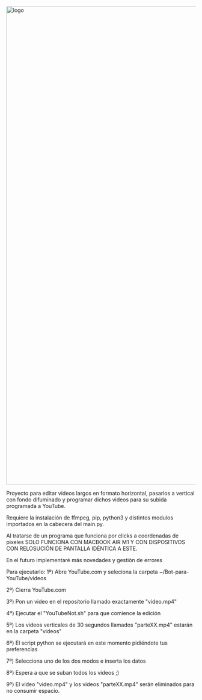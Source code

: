 <img width="1272" alt="logo" src="https://user-images.githubusercontent.com/77785688/216454360-140bea38-d1f9-48c6-beb1-8ada1f36c9b6.png">


Proyecto para editar videos largos en formato horizontal, 
pasarlos a vertical con fondo difuminado y 
programar dichos videos para su subida programada a YouTube.

Requiere la instalación de ffmpeg, pip, python3 
y distintos modulos importados en la cabecera del main.py.

Al tratarse de un programa que funciona por clicks a coordenadas de pixeles SOLO FUNCIONA CON MACBOOK AIR M1 Y CON 
DISPOSITIVOS CON RELOSUCIÓN DE PANTALLA IDÉNTICA A ESTE.

En el futuro implementaré más novedades y gestión de errores



Para ejecutarlo:
1º) Abre YouTube.com y seleciona la carpeta ~/Bot-para-YouTube/videos

2º) Cierra YouTube.com

3º) Pon un video en el repositorio llamado exactamente "video.mp4"

4º) Ejecutar el "YouTubeNot.sh" para que comience la edición

5º) Los videos verticales de 30 segundos llamados "parteXX.mp4" estarán en la carpeta "videos"

6º) El script python se ejecutará en este momento pidiéndote tus preferencias

7º) Selecciona uno de los dos modos e inserta los datos

8º) Espera a que se suban todos los videos ;)

9º) El video "video.mp4" y los videos "parteXX.mp4" serán eliminados para no consumir espacio.


